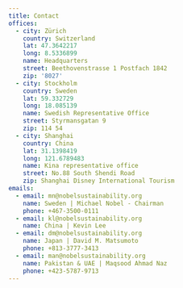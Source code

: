 ```yaml
---
title: Contact
offices:
  - city: Zürich
    country: Switzerland
    lat: 47.3642217
    long: 8.5336899
    name: Headquarters
    street: Beethovenstrasse 1 Postfach 1842
    zip: '8027'
  - city: Stockholm
    country: Sweden
    lat: 59.332729
    long: 18.085139
    name: Swedish Representative Office
    street: Styrmansgatan 9
    zip: 114 54
  - city: Shanghai
    country: China
    lat: 31.1398419
    long: 121.6789483
    name: Kina representative office
    street: No.88 South Shendi Road
    zip: Shanghai Disney International Tourism
emails:
  - email: mn@nobelsustainability.org
    name: Sweden | Michael Nobel - Chairman
    phone: +467-3500-0111
  - email: kl@nobelsustainability.org
    name: China | Kevin Lee
  - email: dm@nobelsustainability.org
    name: Japan | David M. Matsumoto
    phone: +813-3777-3413
  - email: man@nobelsustainability.org
    name: Pakistan & UAE | Maqsood Ahmad Naz
    phone: +423-5787-9713
---
```


